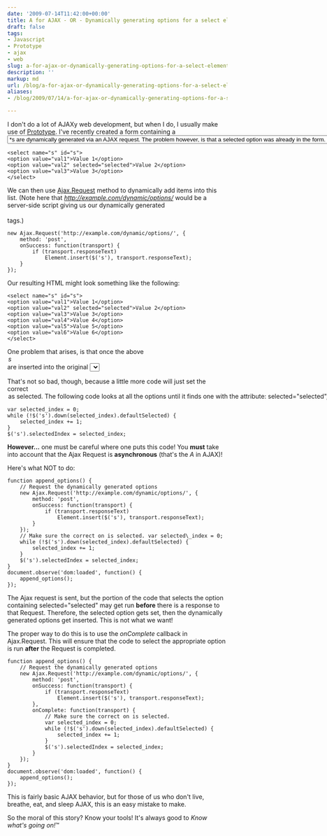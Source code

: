 ```yaml
---
date: '2009-07-14T11:42:00+00:00'
title: A for AJAX - OR - Dynamically generating options for a select element.
draft: false
tags:
- Javascript
- Prototype
- ajax
- web
slug: a-for-ajax-or-dynamically-generating-options-for-a-select-element
description: ''
markup: md
url: /blog/a-for-ajax-or-dynamically-generating-options-for-a-select-element/
aliases:
- /blog/2009/07/14/a-for-ajax-or-dynamically-generating-options-for-a-select-element/

---
```


I don't do a lot of AJAXy web development, but when I do, I usually make use of [Prototype](http://prototypejs.org/). I've recently created a form containing a *<select>* element whose *<option>*s are dynamically generated via an AJAX request. The problem however, is that a ***selected** option* was already in the form. So before the AJAX request, my HTML looked something like this:  

```
<select name="s" id="s">  
<option value="val1">Value 1</option>  
<option value="val2" selected="selected">Value 2</option>  
<option value="val3">Value 3</option>  
</select>
```
  
  
We can then use [Ajax.Request](http://prototypejs.org/api/ajax/request) method to dynamically add items into this list. (Note here that *http://example.com/dynamic/options/* would be a server-side script giving us our dynamically generated *<option>* tags.)   

```
new Ajax.Request('http://example.com/dynamic/options/', {  
    method: 'post',  
    onSuccess: function(transport) {  
        if (transport.responseText)  
            Element.insert($('s'), transport.responseText);  
    }  
}); 
```
  
Our resulting HTML might look something like the following:  
  

```
<select name="s" id="s">  
<option value="val1">Value 1</option>  
<option value="val2" selected="selected">Value 2</option>  
<option value="val3">Value 3</option>  
<option value="val4">Value 4</option>  
<option value="val5">Value 5</option>  
<option value="val6">Value 6</option>  
</select>
```
  
  
One problem that arises, is that once the above *<option>s* are inserted into the original *<select>* element, the originally selected option is no longer selected. (In my experiments using Firefox 3.5 on OS X, the last item — in this case, *Value 6*— becomes selected).  
  
That's not so bad, though, because a little more code will just set the correct <option> as selected. The following code looks at all the options until it finds one with the attribute: *selected="selected"*, and then ... selects it!  

```
var selected_index = 0;  
while (!$('s').down(selected_index).defaultSelected) {  
    selected_index += 1;  
}                 
$('s').selectedIndex = selected_index;
```
  
  
**However...** one must be careful where one puts this code! You **must** take into account that the Ajax Request is **asynchronous** (that's the *A* in AJAX)!   
  
Here's what NOT to do:  

```
function append_options() {  
    // Request the dynamically generated options  
    new Ajax.Request('http://example.com/dynamic/options/', {  
        method: 'post',  
        onSuccess: function(transport) {  
            if (transport.responseText)  
                Element.insert($('s'), transport.responseText);  
        }     
    });   
    // Make sure the correct on is selected. var selected\_index = 0;  
    while (!$('s').down(selected_index).defaultSelected) {  
        selected_index += 1;  
    }  
    $('s').selectedIndex = selected_index;  
}  
document.observe('dom:loaded', function() {  
    append_options();  
});
```
  
  
The Ajax request is sent, but the portion of the code that selects the option containing selected="selected" may get run **before** there is a response to that Request. Therefore, the selected option gets set, then the dynamically generated options get inserted. This is not what we want!  
  
The proper way to do this is to use the *onComplete* callback in Ajax.Request. This will ensure that the code to select the appropriate option is run **after** the Request is completed.   

```
function append_options() {  
    // Request the dynamically generated options  
    new Ajax.Request('http://example.com/dynamic/options/', {  
        method: 'post',  
        onSuccess: function(transport) {  
            if (transport.responseText)  
                Element.insert($('s'), transport.responseText);  
        },    
        onComplete: function(transport) {  
            // Make sure the correct on is selected.  
            var selected_index = 0;  
            while (!$('s').down(selected_index).defaultSelected) {  
                selected_index += 1;  
            }  
            $('s').selectedIndex = selected_index;  
        }  
    });   
}  
document.observe('dom:loaded', function() {  
    append_options();  
});
```
  
  
This is fairly basic AJAX behavior, but for those of us who don't live, breathe, eat, and sleep AJAX, this is an easy mistake to make.  
  
So the moral of this story? Know your tools! It's always good to *Know what's going on!*™